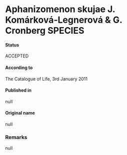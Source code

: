 # Aphanizomenon skujae J. Komárková-Legnerová & G. Cronberg SPECIES

#### Status
ACCEPTED

#### According to
The Catalogue of Life, 3rd January 2011

#### Published in
null

#### Original name
null

### Remarks
null